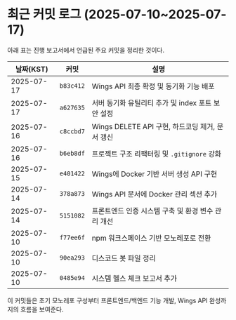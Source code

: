 # 최근 커밋 로그 (2025-07-10~2025-07-17)

아래 표는 진행 보고서에서 언급된 주요 커밋을 정리한 것이다.

| 날짜(KST) | 커밋 | 설명 |
|-----------|------|-----|
| 2025-07-17 | `b83c412` | Wings API 최종 확정 및 동기화 기능 배포 |
| 2025-07-17 | `a627635` | 서버 동기화 유틸리티 추가 및 index 포트 보안 설정 |
| 2025-07-16 | `c8ccbd7` | Wings DELETE API 구현, 하드코딩 제거, 문서 갱신 |
| 2025-07-16 | `b6eb8df` | 프로젝트 구조 리팩터링 및 `.gitignore` 강화 |
| 2025-07-15 | `e401422` | Wings에 Docker 기반 서버 생성 API 구현 |
| 2025-07-14 | `378a873` | Wings API 문서에 Docker 관리 섹션 추가 |
| 2025-07-14 | `5151082` | 프론트엔드 인증 시스템 구축 및 환경 변수 관리 개선 |
| 2025-07-10 | `f77ee6f` | npm 워크스페이스 기반 모노레포로 전환 |
| 2025-07-10 | `90ea293` | 디스코드 봇 파일 정리 |
| 2025-07-10 | `0485e94` | 시스템 헬스 체크 보고서 추가 |

이 커밋들은 초기 모노레포 구성부터 프론트엔드/백엔드 기능 개발, Wings API 완성까지의 흐름을 보여준다.

